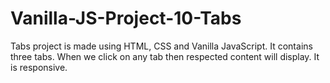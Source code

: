 # Vanilla-JS-Project-10-Tabs
Tabs project is made using HTML, CSS and Vanilla JavaScript. It contains three tabs. When we click on any tab then respected content will display. It is responsive.
